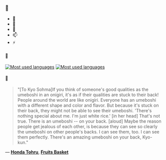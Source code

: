 ### 👋

- 🔭
- 🌱
- 💬
- 📫
- ⚡

#### 🧏

[![Most used languages](https://github-readme-stats-aynah.vercel.app/api/top-langs/?username=aynh&theme=solarized-dark&langs_count=6&layout=compact&hide_title=true)](https://github.com/anuraghazra/github-readme-stats#gh-dark-mode-only)
[![Most used languages](https://github-readme-stats-aynah.vercel.app/api/top-langs/?username=aynh&theme=solarized-light&langs_count=6&layout=compact&hide_title=true)](https://github.com/anuraghazra/github-readme-stats#gh-light-mode-only)

#### 💬

> "[To Kyo Sohma]If you think of someone's good qualities as the umeboshi in an onigiri, it's as if their qualities are stuck to their back! People around the world are like onigiri. Everyone has an umeboshi with a different shape and color and flavor. But because it's stuck on their back, they might not be able to see their umeboshi. 'There's nothing special about me. I'm just white rice.' [in her head] That's not true. There is an umeboshi -- on your back. [aloud] Maybe the reason people get jealous of each other, is because they can see so clearly the umeboshi on other people's backs. I can see them, too. I can see them perfectly. There's an amazing umeboshi on your back, Kyo-kun."

&mdash; [**Honda Tohru**](https://myanimelist.net/character.php?q=Honda%20Tohru&cat=character), [**Fruits Basket**](https://myanimelist.net/search/all?q=Fruits%20Basket&cat=all)
